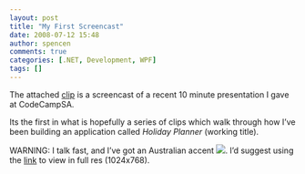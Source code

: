 ```yaml
---
layout: post
title: "My First Screencast"
date: 2008-07-12 15:48
author: spencen
comments: true
categories: [.NET, Development, WPF]
tags: []
---
```

<P>The attached <A href="http://silverlight.services.live.com/72225/Sync%20Services%20for%20ADO.NET%20Presentation/video.wmv">clip</A> is a screencast of a recent 10 minute presentation I gave at CodeCampSA.</P>
<P>Its the first in what is hopefully a series of clips which walk through how I’ve been building an application called <EM>Holiday Planner</EM> (working title). </P>
<P>WARNING: I talk fast, and I’ve got an Australian accent <IMG src="http://blog.spencen.com/emoticons/smile.png" border=0>. I’d suggest using the <A href="http://silverlight.services.live.com/72225/Sync%20Services%20for%20ADO.NET%20Presentation/video.wmv">link</A> to view in full res (1024x768).</P>

